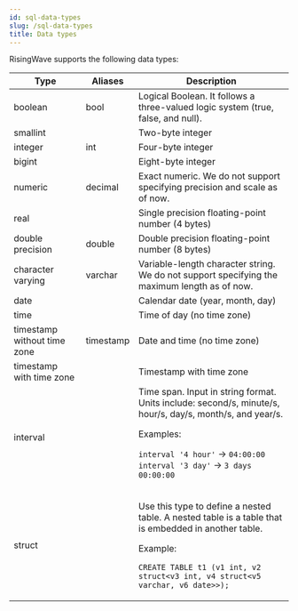 ```yaml
---
id: sql-data-types
slug: /sql-data-types
title: Data types
---
```




RisingWave supports the following data types:

|Type|Aliases|Description|
|---|---|-------|
|boolean|bool|Logical Boolean. It follows a three-valued logic system (true, false, and null).|
|smallint| |Two-byte integer|
|integer|int|Four-byte integer|
|bigint| |Eight-byte integer|
|numeric|decimal|Exact numeric. We do not support specifying precision and scale as of now.|
|real| |Single precision floating-point number (4 bytes)|
|double precision|double|Double precision floating-point number (8 bytes)|
|character varying|varchar|Variable-length character string. We do not support specifying the maximum length as of now.|
|date| |Calendar date (year, month, day)|
|time| |Time of day (no time zone)|
|timestamp without time zone|timestamp|Date and time (no time zone)|
|timestamp with time zone | |Timestamp with time zone|
|interval| |Time span. Input in string format. Units include: second/s, minute/s, hour/s, day/s, month/s, and year/s.<p>Examples:</p><p>`interval '4 hour'` → `04:00:00` <br /> `interval '3 day'` → `3 days 00:00:00`</p>|
|struct| |<p>Use this type to define a nested table. A nested table is a table that is embedded in another table.</p><p>Example:</p><p>`CREATE TABLE t1 (v1 int, v2 struct<v3 int, v4 struct<v5 varchar, v6 date>>);`</p>|


